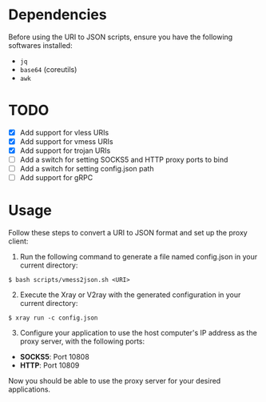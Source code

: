 # Dependencies
Before using the URI to JSON scripts, ensure you have the following softwares installed:
- `jq`
- `base64` (coreutils)
- `awk`

# TODO
- [x] Add support for vless URIs
- [x] Add support for vmess URIs
- [x] Add support for trojan URIs
- [ ] Add a switch for setting SOCKS5 and HTTP proxy ports to bind
- [ ] Add a switch for setting config.json path
- [ ] Add support for gRPC

# Usage
Follow these steps to convert a URI to JSON format and set up the proxy client:
1. Run the following command to generate a file named config.json in your current directory:
```shell
$ bash scripts/vmess2json.sh <URI>
```
2. Execute the Xray or V2ray with the generated configuration in your current directory:
```shell
$ xray run -c config.json
```
3. Configure your application to use the host computer's IP address as the proxy server, with the following ports:
- **SOCKS5**: Port 10808
- **HTTP**: Port 10809

Now you should be able to use the proxy server for your desired applications.
